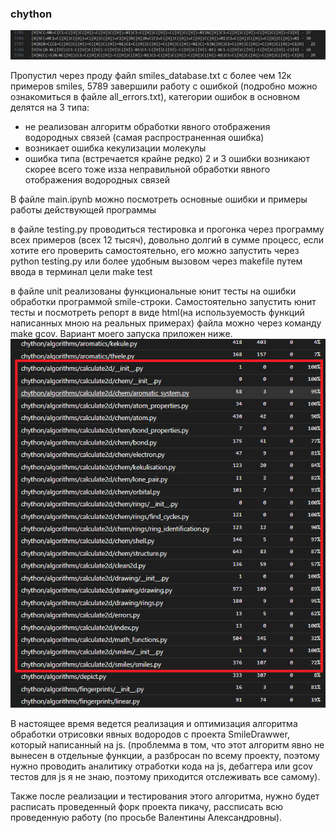 
### chython

![all_err](misc/images/all_err.png)

Пропустил через проду файл smiles_database.txt с более чем 12к примеров smiles, 5789 завершили работу с ошибкой (подробно можно ознакомиться в файле all_errors.txt), категории ошибок в основном делятся на 3 типа:
- не реализован алгоритм обработки явного отображения водородных связей (самая распространенная ошибка)
- возникает ошибка кекулизации молекулы
- ошибка типа (встречается крайне редко)
2 и 3 ошибки возникают скорее всего тоже изза неправильной обработки явного отображения водородных связей

В файле main.ipynb можно посмотреть основные ошибки и примеры работы действующей программы

в файле testing.py проводиться тестировка и прогонка через программу всех примеров (всех 12 тысяч), довольно долгий в сумме процесс, если хотите его проверить самостоятельно, его можно запустить через python testing.py или более удобным вызовом через makefile путем ввода в терминал цели make test

в файле unit реализованы функциональные юнит тесты на ошибки обработки программой smile-строки. Самостоятельно запустить юнит тесты и посмотреть репорт в виде html(на используемость функций написанных мною на реальных примерах) файла можно через команду make gcov. Вариант моего запуска приложен ниже.
![htmlcov](misc/images/htmlcov.png)

В настоящее время ведется реализация и оптимизация алгоритма обработки отрисовки явных водородов с проекта SmileDrawwer, который написанный на js. (проблемма в том, что этот алгоритм явно не вынесен в отдельные функции, а разбросан по всему проекту, поэтому нужно проводить аналитику отработки кода на js, дебаггера или gcov тестов для js я не знаю, поэтому приходится отслеживать все самому).

Также после реализации и тестирования этого алгоритма, нужно будет расписать проведенный форк проекта пикачу, рассписать всю проведенную работу (по просьбе Валентины Александровны).